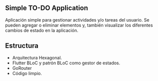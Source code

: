 ## Simple TO-DO Application

Aplicación simple para gestionar actividades y/o tareas del usuario. 
Se pueden agregar o eliminar elementos y, también visualizar los diferentes cambios de estado en la aplicación.

## Estructura

 * Arquitectura Hexagonal.
 * Flutter BLoC y patrón BLoC como gestor de estados.
 * GoRouter 
 * Código limpio.
